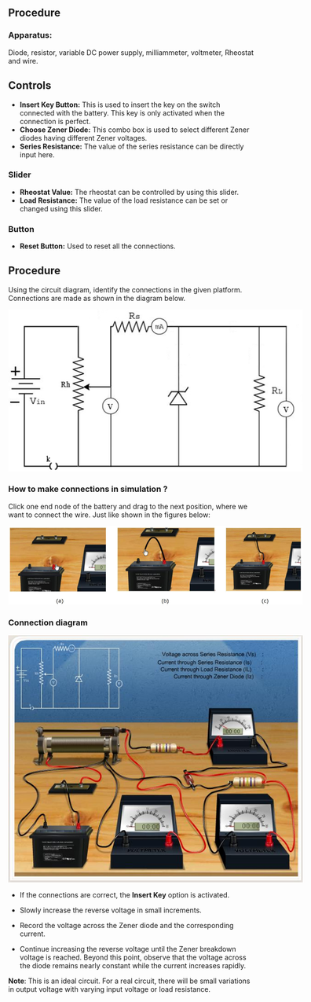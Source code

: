 ## Procedure

### Apparatus:
 
Diode, resistor, variable DC power supply, milliammeter, voltmeter, Rheostat and wire.

<h2>Controls</h2>

<ul>
  <li><strong>Insert Key Button:</strong> This is used to insert the key on the switch connected with the battery. This key is only activated when the connection is perfect.</li>
  <li><strong>Choose Zener Diode:</strong> This combo box is used to select different Zener diodes having different Zener voltages.</li>
  <li><strong>Series Resistance:</strong> The value of the series resistance can be directly input here.</li>
</ul>

<h3>Slider</h3>
<ul>
  <li><strong>Rheostat Value:</strong> The rheostat can be controlled by using this slider.</li>
  <li><strong>Load Resistance:</strong> The value of the load resistance can be set or changed using this slider.</li>
</ul>

<h3>Button</h3>
<ul>
  <li><strong>Reset Button:</strong> Used to reset all the connections.</li>
</ul>

<h2>Procedure</h2>
<p>
Using the circuit diagram, identify the connections in the given platform. Connections are made as shown in the diagram below.
</p>



<div style="display: block; margin-left: auto; margin-right: auto; text-align: center; width: fit-content;"><img src="./images/figure1.jpg" alt="Figure 1" style="max-width: 600px; height: auto;"><p style="text-align: center; font-size: smaller; font-style: italic;"> </p></div>


### How to make connections in simulation ?
 

Click one end node of the battery and drag to the next position, where we want to connect the wire. Just like shown in the figures below:

<div style="display: block; margin-left: auto; margin-right: auto; text-align: center; width: fit-content;"><img src="./images/figure2.JPG" alt="Figure 2" style="max-width: 600px; height: auto;"><p style="text-align: center; font-size: smaller; font-style: italic;"> </p></div>


### Connection diagram 

<div style="display: block; margin-left: auto; margin-right: auto; text-align: center; width: fit-content;"><img src="./images/figure3.jpg" alt="Figure 3" style="max-width: 600px; height: auto;"><p style="text-align: center; font-size: smaller; font-style: italic;"> </p></div>


- If the connections are correct, the **Insert Key** option is activated.


- Slowly increase the reverse voltage in small increments.

- Record the voltage across the Zener diode and the corresponding current.

- Continue increasing the reverse voltage until the Zener breakdown voltage is reached. Beyond this point, observe that the voltage across the diode remains nearly constant while the current increases rapidly.


**Note**: This is an ideal circuit. For a real circuit, there will be small variations in output voltage with varying input voltage or load resistance.
